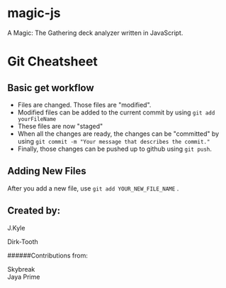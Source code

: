 # magic-js
A Magic: The Gathering deck analyzer written in JavaScript.

# Git Cheatsheet

## Basic get workflow
* Files are changed. Those files are "modified".
* Modified files can be added to the current commit by using `git add yourFileName`
* These files are now "staged"
* When all the changes are ready, the changes can be "committed" by using `git commit -m "Your message that describes the commit."`
* Finally, those changes can be pushed up to github using `git push`.


## Adding New Files
After you add a new file, use `git add YOUR_NEW_FILE_NAME` .

## Created by:
J.Kyle

Dirk-Tooth

######Contributions from:

Skybreak  
Jaya Prime
